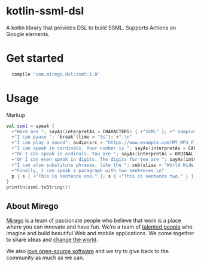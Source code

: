 # kotlin-ssml-dsl

A kotlin library that provides DSL to build SSML. Supports Actions on Google elements.

# Get started

```groovy
  compile 'com.mirego.dsl:ssml:1.0'
```

# Usage

Markup
```kotlin
val ssml = speak {
  +"Here are "; sayAs(interpretAs = CHARACTERS) { +"SSML" }; +" samples.\n"
  +"I can pause "; `break`(time = "3s"); +".\n"
  +"I can play a sound"; audio(src = "https://www.example.com/MY_MP3_FILE.mp3") { +"didn't get your MP3 audio file" }; +".\n"
  +"I can speak in cardinals. Your number is "; sayAs(interpretAs = CARDINAL) { +"10" };+".\n"
  +"Or I can speak in ordinals. You are "; sayAs(interpretAs = ORDINAL) { +"10" }; +" in line.\n"
  +"Or I can even speak in digits. The digits for ten are "; sayAs(interpretAs = CHARACTERS) { +"10" }; +".\n"
  +"I can also substitute phrases, like the "; sub(alias = "World Wide Web Consortium") { +"W3C" }; +".\n"
  +"Finally, I can speak a paragraph with two sentences.\n"
  p { s { +"This is sentence one." }; s { +"This is sentence two." } }; +"\n"
}
println(ssml.toString())
```

## About Mirego

[Mirego](https://www.mirego.com) is a team of passionate people who believe that work is a place where you can innovate and have fun. We’re a team of [talented people](https://life.mirego.com) who imagine and build beautiful Web and mobile applications. We come together to share ideas and [change the world](http://www.mirego.org).

We also [love open-source software](https://open.mirego.com) and we try to give back to the community as much as we can.
